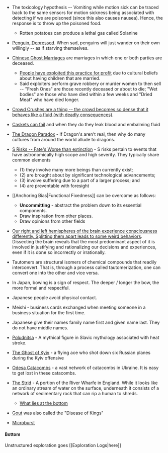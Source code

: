 * The toxicology hypothesis -- Vomiting while motion sick can be traced back to the same sensors for motion sickness being associated with detecting if we are poisoned (since this also causes nausea). Hence, the response is to throw up the poisoned food.
	* Rotten potatoes can produce a lethal gas called Solanine


* [Penguin, Depressed](https://www.reddit.com/r/todayilearned/comments/1tjusn/til_that_penguins_when_depressed_or_had_enough/?rdt=38134). When sad, penguins will just wander on their own willingly -- as if starving themselves.

* [Chinese Ghost Marriages](https://en.wikipedia.org/wiki/Chinese_ghost_marriage) are marriages in which one or both parties are deceased. 
	* [People have exploited this practice for profit](https://www.youtube.com/watch?v=E_xzRvYslHE) due to cultural beliefs about having children that are married. 
	* Said exploiters perform grave robbery or murder women to then sell -- "Fresh Ones" are those recently deceased or about to die; "Wet bodies" are those  who have died within a few weeks and "Dried Meat" who have died longer. 

* [Crowd Crushes are a thing -- the crowd becomes so dense that it behaves like a fluid (with deadly consequences)](https://en.wikipedia.org/wiki/Crowd_collapses_and_crushes). 

* [Caskets can fail](https://www.youtube.com/watch?v=JRZjvq22ZcY) and when they do they leak blood and embalming fluid

* [The Dragon Paradox](https://www.youtube.com/watch?v=UopANFTGexA) - If Dragon's aren't real, then why do many cultures from around the world allude to dragons.

* [S Risks -- Fate's Worse than extinction](https://www.youtube.com/watch?v=fqnJcZiDMDo) - S risks pertain to events that have astronomically high scope and high severity. They typically share common elements 
	* (1) they involve many more beings than currently exist; 
	* (2) are brought about by significant technological advancements; 
	* (3) involve suffering due to a part of a larger process; and 
	* (4) are preventable with foresight


* [[Anchoring Bias|Functional Fixedness]] can be overcome as follows:
	* **Uncommitting** - abstract the problem down to its essential components. 
	* Draw inspiration from other places.
	* Draw opinions from other fields

* [Our right and left hemispheres of the brain experience consciousness differently. Splitting them apart leads to some weird behaviors](https://www.youtube.com/watch?v=_TYuTid9a6k). Dissecting the brain reveals that the most predominant aspect of it is involved in justifying and rationalizing our decisions and experiences, even if it is done so incorrectly or irrationally.

* Tautomers are structural isomers of chemical compounds that readily interconvert. That is, through a process called tautomerization, one can convert one into the other and vice versa.

* In Japan, bowing is a sign of respect. The deeper / longer the bow, the more formal and respectful. 
* Japanese people avoid physical contact. 
* Meishi - business cards exchanged when meeting someone in a business situation for the first time.
* Japanese give their names family name first and given name last. They do not have middle names.

* [Poludnitsa](https://en.wikipedia.org/wiki/Lady_Midday) - A mythical figure in Slavic mythology associated with heat stroke.
* [The Ghost of Kyiv](https://en.wikipedia.org/wiki/Ghost_of_Kyiv) - a flying ace who shot down six Russian planes during the Kyiv offensive

* [Odesa Catacombs](https://en.wikipedia.org/wiki/Odesa_catacombs) - a vast network of catacombs in Ukraine. It is easy to get lost in these catacombs.
* [The Strid](https://en.wikipedia.org/wiki/River_Wharfe) - A portion of  the River Wharfe in England. While it looks like an ordinary stream of water on the surface, underneath it consists of a network of sedimentary rock that can rip a human to shreds.
	* [What lies at the bottom](https://www.youtube.com/watch?v=ot8lr_5oHE4)


* [Gout](https://www.youtube.com/watch?v=5c_YoU0Kdvk) was also called the "Disease of Kings"

* [Microburst](https://en.wikipedia.org/wiki/Downburst)
#### Bottom
Unstructured exploration goes [[Exploration Logs|here]]